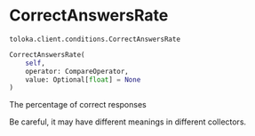 # CorrectAnswersRate
`toloka.client.conditions.CorrectAnswersRate`

```python
CorrectAnswersRate(
    self,
    operator: CompareOperator,
    value: Optional[float] = None
)
```

The percentage of correct responses


Be careful, it may have different meanings in different collectors.


